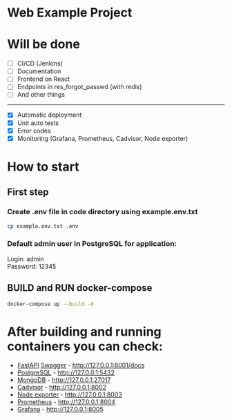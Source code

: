 # Web Example Project

# Will be done

- [ ] CI/CD (Jenkins)
- [ ] Documentation
- [ ] Frontend on React
- [ ] Endpoints in res_forgot_passwd (with redis)
- [ ] And other things

---

- [x] Automatic deployment
- [x] Unit auto tests
- [x] Error codes
- [x] Monitoring (Grafana, Prometheus, Cadvisor, Node exporter)

# How to start

## First step

### Create .env file in code directory using example.env.txt

```bash
cp example.env.txt .env
```

### Default admin user in PostgreSQL for application:

Login: admin  
Password: 12345

## BUILD and RUN docker-compose

```bash
docker-compose up --build -d
```

# After building and running containers you can check:

- [FastAPI](https://fastapi.tiangolo.com/) [Swagger](https://swagger.io/) - http://127.0.0.1:8001/docs
- [PostgreSQL](https://www.postgresql.org/) - http://127.0.0.1:5432
- [MongoDB](https://www.mongodb.com/) - http://127.0.0.1:27017
- [Cadvisor](https://github.com/google/cadvisor) - http://127.0.0.1:8002
- [Node exporter](https://github.com/prometheus/node_exporter) - http://127.0.0.1:8003
- [Prometheus](https://prometheus.io/) - http://127.0.0.1:8004
- [Grafana](https://grafana.com/) - http://127.0.0.1:8005
